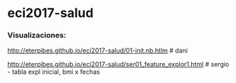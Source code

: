 # eci2017-salud

### Visualizaciones:

http://eterpibes.github.io/eci2017-salud/01-init.nb.htlm # dani 

http://eterpibes.github.io/eci2017-salud/ser01_feature_explor1.html # sergio - tabla expl inicial, bmi x fechas 
